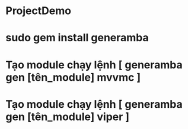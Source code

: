 # ProjectDemo

# sudo gem install generamba

# Tạo module chạy lệnh [ generamba gen [tên_module] mvvmc ]
# Tạo module chạy lệnh [ generamba gen [tên_module] viper ]

